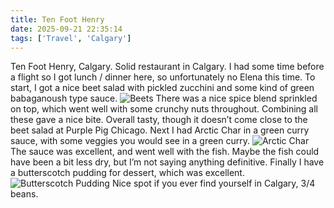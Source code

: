 ```yaml
---
title: Ten Foot Henry
date: 2025-09-21 22:35:14
tags: ['Travel', 'Calgary']
---
```


Ten Foot Henry, Calgary. Solid restaurant in Calgary. I had some time before a flight so I got lunch / dinner here, so unfortunately no Elena this time. To start, I got a nice beet salad with pickled zucchini and some kind of green babaganoush type sauce. 
![Beets](/images/tenfoothenry/1.jpg)
There was a nice spice blend sprinkled on top, which went well with some crunchy nuts throughout. Combining all these gave a nice bite. Overall tasty, though it doesn’t come close to the beet salad at Purple Pig Chicago. Next I had Arctic Char in a green curry sauce, with some veggies you would see in a green curry. 
![Arctic Char](/images/tenfoothenry/2.jpg)
The sauce was excellent, and went well with the fish. Maybe the fish could have been a bit less dry, but I’m not saying anything definitive. Finally I have a butterscotch pudding for dessert, which was excellent. 
![Butterscotch Pudding](/images/tenfoothenry/3.jpg)
Nice spot if you ever find yourself in Calgary, 3/4 beans.